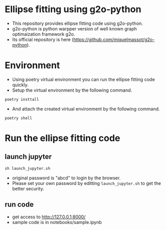 # Ellipse fitting using g2o-python
* This repository provides ellipse fitting code using g2o-python.
* g2o-python is python warpper version of well known graph optimaization framework g2o.
* Its official repository is here (https://github.com/miquelmassot/g2o-python). 

# Environment
* Using poetry virtual environment you can run the ellipse fitting code quickly.
* Setup the virtual environment by the following command.
```
poetry insttall
```
* And attach the created virtual environment by the following command.
```
poetry shell
```

# Run the ellipse fitting code
## launch jupyter
```
sh launch_jupyter.sh
```
* original password is "abcd" to login by the browser.
* Please set your own password by editting `launch_jupyter.sh` to get the better security.

## run code
* get access to http://127.0.0.1:8000/
* sample code is in notebooks/sample.ipynb


